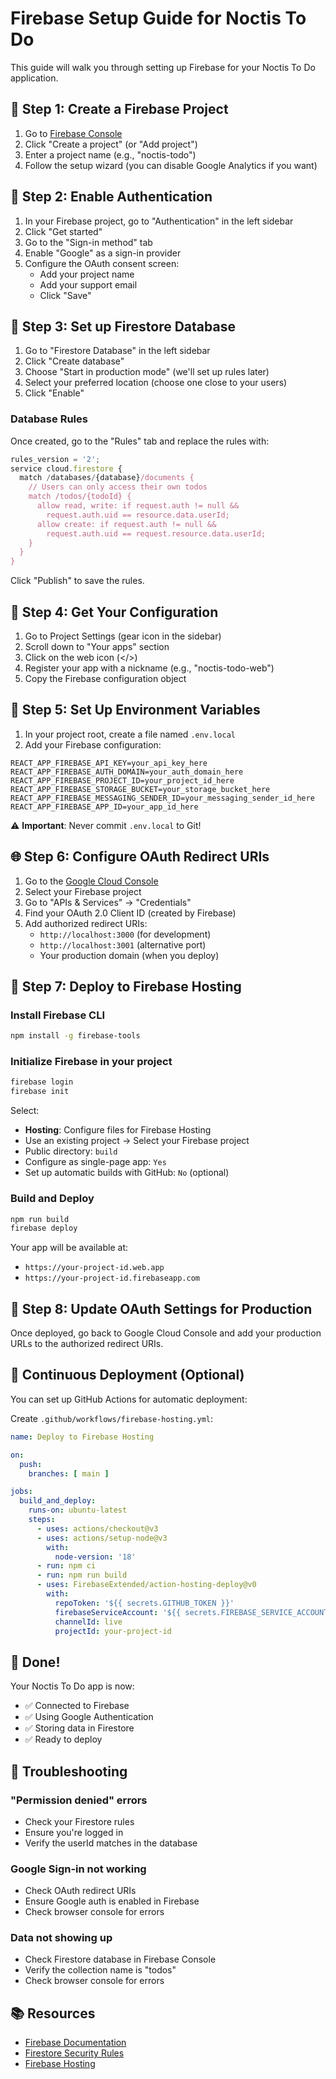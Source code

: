 # Firebase Setup Guide for Noctis To Do

This guide will walk you through setting up Firebase for your Noctis To Do application.

## 🚀 Step 1: Create a Firebase Project

1. Go to [Firebase Console](https://console.firebase.google.com)
2. Click "Create a project" (or "Add project")
3. Enter a project name (e.g., "noctis-todo")
4. Follow the setup wizard (you can disable Google Analytics if you want)

## 🔐 Step 2: Enable Authentication

1. In your Firebase project, go to "Authentication" in the left sidebar
2. Click "Get started"
3. Go to the "Sign-in method" tab
4. Enable "Google" as a sign-in provider
5. Configure the OAuth consent screen:
   - Add your project name
   - Add your support email
   - Click "Save"

## 💾 Step 3: Set up Firestore Database

1. Go to "Firestore Database" in the left sidebar
2. Click "Create database"
3. Choose "Start in production mode" (we'll set up rules later)
4. Select your preferred location (choose one close to your users)
5. Click "Enable"

### Database Rules

Once created, go to the "Rules" tab and replace the rules with:

```javascript
rules_version = '2';
service cloud.firestore {
  match /databases/{database}/documents {
    // Users can only access their own todos
    match /todos/{todoId} {
      allow read, write: if request.auth != null && 
        request.auth.uid == resource.data.userId;
      allow create: if request.auth != null && 
        request.auth.uid == request.resource.data.userId;
    }
  }
}
```

Click "Publish" to save the rules.

## 🔑 Step 4: Get Your Configuration

1. Go to Project Settings (gear icon in the sidebar)
2. Scroll down to "Your apps" section
3. Click on the web icon (</>)
4. Register your app with a nickname (e.g., "noctis-todo-web")
5. Copy the Firebase configuration object

## 📝 Step 5: Set Up Environment Variables

1. In your project root, create a file named `.env.local`
2. Add your Firebase configuration:

```env
REACT_APP_FIREBASE_API_KEY=your_api_key_here
REACT_APP_FIREBASE_AUTH_DOMAIN=your_auth_domain_here
REACT_APP_FIREBASE_PROJECT_ID=your_project_id_here
REACT_APP_FIREBASE_STORAGE_BUCKET=your_storage_bucket_here
REACT_APP_FIREBASE_MESSAGING_SENDER_ID=your_messaging_sender_id_here
REACT_APP_FIREBASE_APP_ID=your_app_id_here
```

⚠️ **Important**: Never commit `.env.local` to Git!

## 🌐 Step 6: Configure OAuth Redirect URIs

1. Go to the [Google Cloud Console](https://console.cloud.google.com)
2. Select your Firebase project
3. Go to "APIs & Services" → "Credentials"
4. Find your OAuth 2.0 Client ID (created by Firebase)
5. Add authorized redirect URIs:
   - `http://localhost:3000` (for development)
   - `http://localhost:3001` (alternative port)
   - Your production domain (when you deploy)

## 🚀 Step 7: Deploy to Firebase Hosting

### Install Firebase CLI

```bash
npm install -g firebase-tools
```

### Initialize Firebase in your project

```bash
firebase login
firebase init
```

Select:
- **Hosting**: Configure files for Firebase Hosting
- Use an existing project → Select your Firebase project
- Public directory: `build`
- Configure as single-page app: `Yes`
- Set up automatic builds with GitHub: `No` (optional)

### Build and Deploy

```bash
npm run build
firebase deploy
```

Your app will be available at:
- `https://your-project-id.web.app`
- `https://your-project-id.firebaseapp.com`

## 📱 Step 8: Update OAuth Settings for Production

Once deployed, go back to Google Cloud Console and add your production URLs to the authorized redirect URIs.

## 🔄 Continuous Deployment (Optional)

You can set up GitHub Actions for automatic deployment:

Create `.github/workflows/firebase-hosting.yml`:

```yaml
name: Deploy to Firebase Hosting

on:
  push:
    branches: [ main ]

jobs:
  build_and_deploy:
    runs-on: ubuntu-latest
    steps:
      - uses: actions/checkout@v3
      - uses: actions/setup-node@v3
        with:
          node-version: '18'
      - run: npm ci
      - run: npm run build
      - uses: FirebaseExtended/action-hosting-deploy@v0
        with:
          repoToken: '${{ secrets.GITHUB_TOKEN }}'
          firebaseServiceAccount: '${{ secrets.FIREBASE_SERVICE_ACCOUNT }}'
          channelId: live
          projectId: your-project-id
```

## 🎉 Done!

Your Noctis To Do app is now:
- ✅ Connected to Firebase
- ✅ Using Google Authentication
- ✅ Storing data in Firestore
- ✅ Ready to deploy

## 🐛 Troubleshooting

### "Permission denied" errors
- Check your Firestore rules
- Ensure you're logged in
- Verify the userId matches in the database

### Google Sign-in not working
- Check OAuth redirect URIs
- Ensure Google auth is enabled in Firebase
- Check browser console for errors

### Data not showing up
- Check Firestore database in Firebase Console
- Verify the collection name is "todos"
- Check browser console for errors

## 📚 Resources

- [Firebase Documentation](https://firebase.google.com/docs)
- [Firestore Security Rules](https://firebase.google.com/docs/firestore/security/get-started)
- [Firebase Hosting](https://firebase.google.com/docs/hosting) 